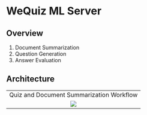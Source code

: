 # WeQuiz ML Server

## Overview
1. Document Summarization  
2. Question Generation  
3. Answer Evaluation  

## Architecture

<table>
    <tbody>
        <tr>
          <tr>
            <td align='center'>Quiz and Document Summarization Workflow</td>
          </tr>
          <tr>
            <td align='center'><img src="assets/ml_architecture.png"></td>
          </tr>
    </tbody>
</table>
  
